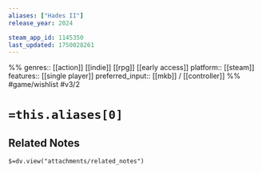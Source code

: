 ```yaml
---
aliases: ["Hades II"]
release_year: 2024

steam_app_id: 1145350
last_updated: 1750028261
---
```

%%
genres:: [[action]] [[indie]] [[rpg]] [[early access]]
platform:: [[steam]]
features:: [[single player]]
preferred_input:: [[mkb]] / [[controller]]
%%
#game/wishlist
#v3/2

# `=this.aliases[0]`
## Related Notes
`$=dv.view("attachments/related_notes")`